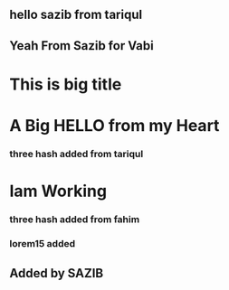 ## hello sazib  from tariqul
## Yeah From Sazib for Vabi

# This is big title 

# A Big HELLO from my Heart 

### three hash added from tariqul

# Iam Working

### three hash added from fahim

### lorem15 added

## Added by SAZIB
